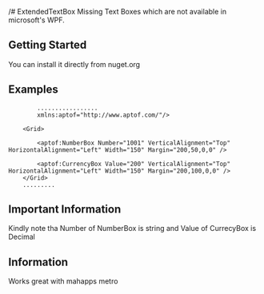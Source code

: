 /# ExtendedTextBox
Missing Text Boxes which are not available in microsoft's WPF.

## Getting Started
You can install it directly from nuget.org

## Examples
```
        .................
        xmlns:aptof="http://www.aptof.com/"/>
        
    <Grid>
        
        <aptof:NumberBox Number="1001" VerticalAlignment="Top" HorizontalAlignment="Left" Width="150" Margin="200,50,0,0" />
        
        <aptof:CurrencyBox Value="200" VerticalAlignment="Top" HorizontalAlignment="Left" Width="150" Margin="200,100,0,0" />
    </Grid>
    .........
```
## Important Information
Kindly note tha Number of NumberBox is string and Value of CurrecyBox is Decimal

## Information
Works great with mahapps metro
